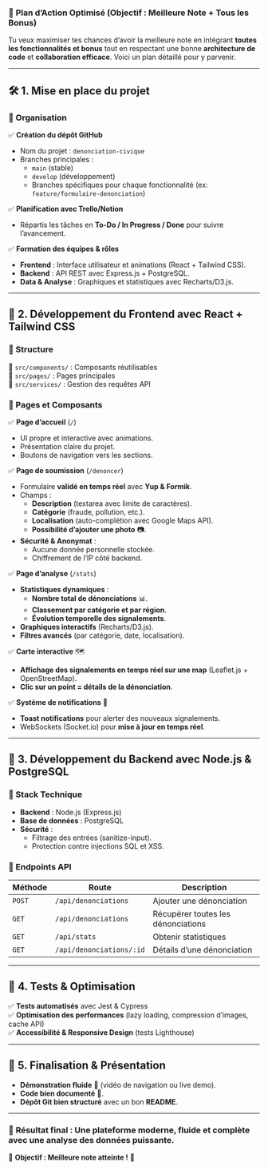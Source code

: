 ### 🚀 **Plan d’Action Optimisé (Objectif : Meilleure Note + Tous les Bonus)**
Tu veux maximiser tes chances d’avoir la meilleure note en intégrant **toutes les fonctionnalités et bonus** tout en respectant une bonne **architecture de code** et **collaboration efficace**. Voici un plan détaillé pour y parvenir.

---

## **🛠️ 1. Mise en place du projet**
### **🔹 Organisation**
✅ **Création du dépôt GitHub**  
- Nom du projet : `denonciation-civique`  
- Branches principales :  
  - `main` (stable)  
  - `develop` (développement)  
  - Branches spécifiques pour chaque fonctionnalité (ex: `feature/formulaire-denonciation`)  

✅ **Planification avec Trello/Notion**  
- Répartis les tâches en **To-Do / In Progress / Done** pour suivre l’avancement.  

✅ **Formation des équipes & rôles**  
- **Frontend** : Interface utilisateur et animations (React + Tailwind CSS).  
- **Backend** : API REST avec Express.js + PostgreSQL.  
- **Data & Analyse** : Graphiques et statistiques avec Recharts/D3.js.  

---

## **🎨 2. Développement du Frontend avec React + Tailwind CSS**
### **🔹 Structure**
📁 `src/components/` : Composants réutilisables  
📁 `src/pages/` : Pages principales  
📁 `src/services/` : Gestion des requêtes API  

### **🔹 Pages et Composants**
✅ **Page d’accueil** (`/`)  
- UI propre et interactive avec animations.  
- Présentation claire du projet.  
- Boutons de navigation vers les sections.  

✅ **Page de soumission** (`/denoncer`)  
- Formulaire **validé en temps réel** avec **Yup & Formik**.  
- Champs :
  - **Description** (textarea avec limite de caractères).
  - **Catégorie** (fraude, pollution, etc.).
  - **Localisation** (auto-complétion avec Google Maps API).
  - **Possibilité d’ajouter une photo** 📷.  
- **Sécurité & Anonymat** :  
  - Aucune donnée personnelle stockée.  
  - Chiffrement de l’IP côté backend.  

✅ **Page d’analyse** (`/stats`)  
- **Statistiques dynamiques** :
  - **Nombre total de dénonciations** 📊.
  - **Classement par catégorie et par région**.
  - **Évolution temporelle des signalements**.  
- **Graphiques interactifs** (Recharts/D3.js).  
- **Filtres avancés** (par catégorie, date, localisation).  

✅ **Carte interactive** 🗺️  
- **Affichage des signalements en temps réel sur une map** (Leaflet.js + OpenStreetMap).  
- **Clic sur un point = détails de la dénonciation**.  

✅ **Système de notifications** 🔔  
- **Toast notifications** pour alerter des nouveaux signalements.  
- WebSockets (Socket.io) pour **mise à jour en temps réel**.  

---

## **💾 3. Développement du Backend avec Node.js & PostgreSQL**
### **🔹 Stack Technique**
- **Backend** : Node.js (Express.js)  
- **Base de données** : PostgreSQL  
- **Sécurité** :  
  - Filtrage des entrées (sanitize-input).  
  - Protection contre injections SQL et XSS.  

### **🔹 Endpoints API**
| **Méthode** | **Route** | **Description** |
|------------|----------|----------------|
| `POST` | `/api/denonciations` | Ajouter une dénonciation |
| `GET` | `/api/denonciations` | Récupérer toutes les dénonciations |
| `GET` | `/api/stats` | Obtenir statistiques |
| `GET` | `/api/denonciations/:id` | Détails d’une dénonciation |

---

## **🧪 4. Tests & Optimisation**
✅ **Tests automatisés** avec Jest & Cypress  
✅ **Optimisation des performances** (lazy loading, compression d’images, cache API)  
✅ **Accessibilité & Responsive Design** (tests Lighthouse)  

---

## **📝 5. Finalisation & Présentation**
- **Démonstration fluide** 🎤 (vidéo de navigation ou live demo).  
- **Code bien documenté** 📑.  
- **Dépôt Git bien structuré** avec un bon **README**.  

---

### 🎯 **Résultat final : Une plateforme moderne, fluide et complète avec une analyse des données puissante.**  
💯 **Objectif : Meilleure note atteinte !** 🚀
